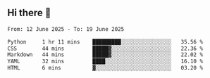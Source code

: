 ## Hi there 👋

<!--
**Bojupi/Bojupi** is a ✨ _special_ ✨ repository because its `README.md` (this file) appears on your GitHub profile.

Here are some ideas to get you started:

- 🔭 I’m currently working on ...
- 🌱 I’m currently learning ...
- 👯 I’m looking to collaborate on ...
- 🤔 I’m looking for help with ...
- 💬 Ask me about ...
- 📫 How to reach me: ...
- 😄 Pronouns: ...
- ⚡ Fun fact: ...
-->

<!--START_SECTION:waka-->

```txt
From: 12 June 2025 - To: 19 June 2025

Python     1 hr 11 mins    █████████░░░░░░░░░░░░░░░░   35.56 %
CSS        44 mins         █████▓░░░░░░░░░░░░░░░░░░░   22.36 %
Markdown   44 mins         █████▓░░░░░░░░░░░░░░░░░░░   22.02 %
YAML       32 mins         ████░░░░░░░░░░░░░░░░░░░░░   16.10 %
HTML       6 mins          ▓░░░░░░░░░░░░░░░░░░░░░░░░   03.20 %
```

<!--END_SECTION:waka-->
